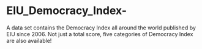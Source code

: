 # EIU_Democracy_Index-
A data set contains the Democracy Index all around the world published by EIU since 2006. Not just a total score, five categories of Democracy Index are also available!
